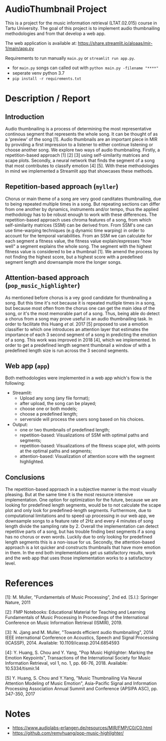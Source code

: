 # AudioThumbnail Project

This is a project for the music information retrieval (LTAT.02.015) course in Tartu University. The goal of this project is to implement audio thumbnailing methodologies and from that develop a web app. 

The web application is available at: https://share.streamlit.io/aloaas/mir-1/main/app.py 

Requirements to run manually ```main.py``` or ```streamlit run app.py```.
- for ```main.py``` songs can called out with ```python main.py -filename "****"```
- seperate venv python 3.7
- ```pip install -r requirements.txt```

# Description / Report 
## Introduction

Audio thumbnailing is a process of determining the most representative continous segment that represents the whole song. It can be thought of as a 'preview' of the song [1]. Audio thumbnails are an important piece in MIR by providing a first impression to a listener to either continue listening or choose another song. We explore two ways of audio thumbnailing. Firstly, a repetition-based approach [1] [2] [3] using self-similarity matrices and scape plots. Secondly, a neural network that finds the segment of a song that most contributes to classify emotion [4] [5]. With these methodologies in mind we implemented a Streamlit app that showcases these methods. 

## Repetition-based approach (```myller```)

Chorus or main theme of a song are very good canditates thumbnailing, due to being repeated multiple times in a song. But repeating sections can differ from one another by dynamics, instruments and/or tempo, thus the applied methodology has to be robust enough to work with these differences. The repetition-based approach uses chroma features of a song, from which self-similarity matrices (SSM) can be derived from. From SSM's one can use time-warping techniques (e.g dynamic time warping) in order to account for the temporal variabilities. From an SSM we can calculate for each segment a fitness value, the fitness value explain/expresses "how well" a segment explains the whole song. The segment with the highest fitness value is considered to be a thumbnail [1]. We amend the process by not finding the highest score, but a highest score with a predefined segment length and downsample more the longer songs. 

## Attention-based approach (```pop_music_highlighter```)

As mentioned before chorus is a vey good candidate for thumbnailing a song. But this time it's not because it is repeated mutliple times in a song, but because most often from the chorus one can get the main idea of the song, or it's the most memorable part of a song. Thus, being able do detect a chorus from a song may prove useful in an audio thumbnailing task. In order to facilitate this Huang <i> et al. </i> 2017 [5] proposed to use a emotion classifier to which one introduces an attention layer that estimates the importance of each 3 second segment of a song in predicting the emotion of a song. This work was improved in 2018 [4], which we implemented. In order to get a predefined length segment thumbnail a window of with a predefined length size is run across the 3 second segments. 

## Web app (```app```)

Both methodologies were implemented in a web app which's flow is the following:

- Streamlit:
  - Upload any song (any file format);
  - after upload, the song can be played;
  - choose one or both models;
  - choose a predefined length;
  - serverside will process the users song based on his choices.
- Output:
  - one or two thumbnails of predefined length;
  - repetition-based: Visualizations of SSM with optimal paths and segments;
  - repetition-based: Visualizations of the fitness scape plot, with points at the optimal paths and segments;
  - attention-based: Visualization of attention score with the segment highlighted.


## Conclusions 

The repetition-based approach in a subjective manner is the most visually pleasing. But at the same time it is the most resource intensive implementation. One option for optimization for the future, because we are looking for predefined length segments, would be to not calculate the scape plot and only look for predefined-length segments. Furthermore, due to computational limitations and to speed up processing in our web app, we downsample songs to a feature rate of 2Hz and every 4 minutes of song length divide the sampling rate by 2. Overall the implementation can detect repetitive parts of a song, but has trouble finding best segments if a song has no chorus or even words. Luckily due to only looking for predefined length segments this is a non-issue for us. Secondly, the attention-based approach is a lot quicker and constructs thumbnails that have more emotion in them. In the end both implementations get us satisfactory results, work and the web app that uses those implementation works to a satisfactory level. 

# References 

[1]: M. Muller, "Fundamentals of Music Processing", 2nd ed. [S.I.]: Springer Nature, 2011 

[2]: FMP Notebooks: Educational Material for Teaching and Learning Fundamentals of Music Processing In Proceedings of the International Conference on Music Information Retrieval (ISMIR), 2019. 

[3]: N. Jjang and M. Muller, "Towards efficient audio thumbnailing", 2014 IEEE international Conference on Acoustics, Speech and Signal Processing (ICASSP), 2014. Available: 10.1109/icassp.2014.6854593

[4]: Y. Huang, S. Chou and Y. Yang, "Pop Music Highlighter: Marking the Emotion Keypoints", Transactions of the International Society for Music Information Retrieval, vol 1, no. 1, pp. 66-76, 2018. Available: 10.5334/tismir.14

[5] Y. Huang, S. Chou and Y.Yang, "Music Thumbnailing Via Neural Attention Modeling of Music Emotion", Asia-Pacific Signal and Information Processing Association Annual Summit and Conference (APSIPA ASC), pp. 347-350, 2017

# Notes

- https://www.audiolabs-erlangen.de/resources/MIR/FMP/C0/C0.html
- https://github.com/remyhuang/pop-music-highlighter/
